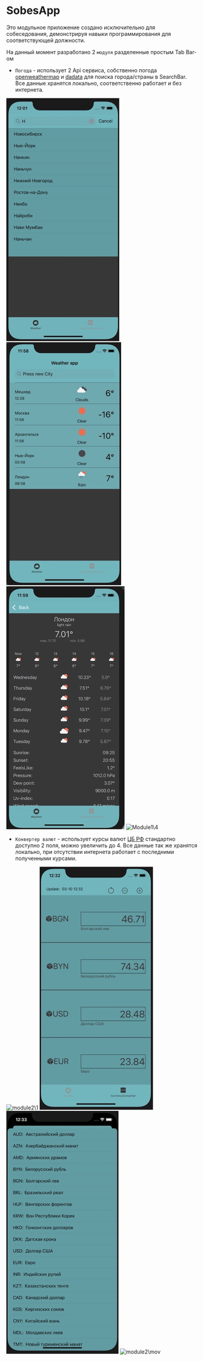 # SobesApp
Это модульное приложение создано исключительно для собеседования, демонстрируя навыки программирования для соответствующей должности.

На данный момент разработано 2 `модуля` разделенные простым Tab Bar-ом

* `Погода`  - использует 2 Api сервиса, собственно погода [openweathermap](https://openweathermap.org/) и [dadata](https://dadata.ru/) для поиска города/cтраны в SearchBar.
Все данные хранятся локально, соответственно работает и без интернета.

![module1\1](Weather_3.jpg) ![module1\2](Weather_1.jpg)
![module1\3](Weather_2.jpg) ![Module1\4](Currency_4.gif)

* `Конвертер валют` -  использует курсы валют [ЦБ РФ](https://www.cbr-xml-daily.ru/) стандартно доступно 2 поля, можно увеличить до 4.
Все данные так же хранятся локально, при отсутствии интернета работает с последними полученными курсами.

![module2\1](Сurrency_3.jpg) ![module2\2](Currency_1.jpg)
![module2\3](Currency_2.jpg) ![module2\mov](Weather_4.gif)


